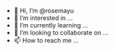 - 👋 Hi, I’m @rosemayu
- 👀 I’m interested in ...
- 🌱 I’m currently learning ...
- 💞️ I’m looking to collaborate on ...
- 📫 How to reach me ...

<!---
rosemayu/rosemayu is a ✨ special ✨ repository because its `README.md` (this file) appears on your GitHub profile.
You can click the Preview link to take a look at your changes.
--->
